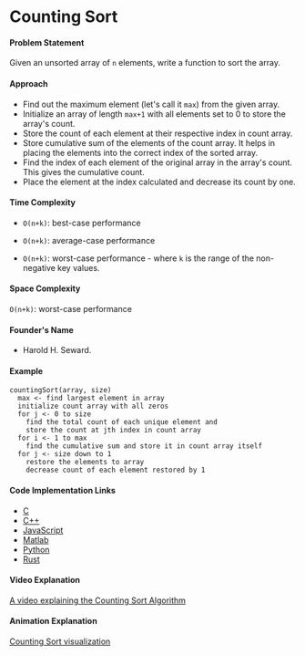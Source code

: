 # Counting Sort

#### Problem Statement

Given an unsorted array of `n` elements, write a function to sort the array.

#### Approach

- Find out the maximum element (let's call it `max`) from the given array.
- Initialize an array of length `max+1` with all elements set to 0 to store the array's count.
- Store the count of each element at their respective index in count array.
- Store cumulative sum of the elements of the count array. It helps in placing the elements into the correct index of the sorted array.
- Find the index of each element of the original array in the array's count. This gives the cumulative count.
- Place the element at the index calculated and decrease its count by one.

#### Time Complexity

- `O(n+k)`: best-case performance

- `O(n+k)`: average-case performance

- `O(n+k)`: worst-case performance - where `k` is the range of the non-negative key values.

#### Space Complexity

`O(n+k)`: worst-case performance

#### Founder's Name

- Harold H. Seward.

#### Example

```
countingSort(array, size)
  max <- find largest element in array
  initialize count array with all zeros
  for j <- 0 to size
    find the total count of each unique element and
    store the count at jth index in count array
  for i <- 1 to max
    find the cumulative sum and store it in count array itself
  for j <- size down to 1
    restore the elements to array
    decrease count of each element restored by 1
```

#### Code Implementation Links

- [C](https://github.com/TheAlgorithms/C/blob/master/sorting/counting_sort.c)
- [C++](https://github.com/TheAlgorithms/C-Plus-Plus/blob/master/sorting/counting_sort.cpp)
- [JavaScript](https://github.com/TheAlgorithms/Javascript/blob/master/Sorts/CountingSort.js)
- [Matlab](https://github.com/TheAlgorithms/MATLAB-Octave/blob/master/algorithms/sorting/counting_sort.m)
- [Python](https://github.com/TheAlgorithms/Python/blob/master/sorts/counting_sort.py)
- [Rust](https://github.com/TheAlgorithms/Rust/blob/master/src/sorting/counting_sort.rs)

#### Video Explanation

[A video explaining the Counting Sort Algorithm](https://www.youtube.com/watch?v=7zuGmKfUt7s)

#### Animation Explanation

[Counting Sort visualization](https://www.cs.usfca.edu/~galles/visualization/CountingSort.html)
